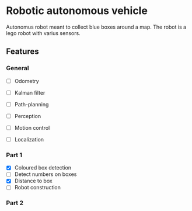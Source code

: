 # Robotic autonomous vehicle

Autonomus robot meant to collect blue boxes around a map. The robot is a lego robot with varius sensors.

## Features

### General 

- [ ]  Odometry
- [ ]  Kalman filter
- [ ]  Path-planning
- [ ]  Perception
- [ ]  Motion control
- [ ]  Localization


### Part 1

- [x]  Coloured box detection 
- [ ]  Detect numbers on boxes
- [x]  Distance to box
- [ ]  Robot construction

### Part 2
